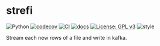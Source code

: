 # strefi

![Python](https://img.shields.io/badge/python-3670A0?style=for-the-badge&logo=python&logoColor=ffdd54)
[![codecov](https://codecov.io/github/VictorMeyer77/strefi/graph/badge.svg?token=MCO1XZI4OO)](https://codecov.io/github/VictorMeyer77/strefi)
[![CI](https://github.com/VictorMeyer77/strefi/actions/workflows/ci.yml/badge.svg)](https://github.com/VictorMeyer77/strefi/actions/workflows/ci.yml)
[![docs](https://readthedocs.org/projects/strefi/badge/?version=latest&style=flat-default)](https://strefi.readthedocs.io)
[![License: GPL v3](https://img.shields.io/badge/License-GPLv3-blue.svg)](https://www.gnu.org/licenses/gpl-3.0)
![style](https://img.shields.io/badge/code%20style-black-000000.svg)

Stream each new rows of a file and write in kafka.